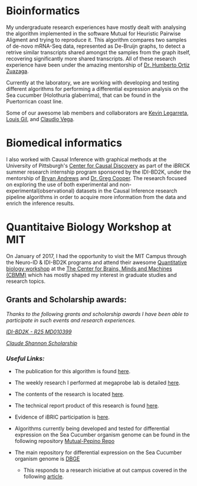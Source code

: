 # Bioinformatics

My undergraduate research experiences have mostly dealt with analysing the algorithm implemented in the software Mutual for Heuristic Pairwise Aligment and trying to reproduce it. This algorithm compares two samples of de-novo mRNA-Seq data, represented as De-Bruijn graphs, to detect a retrive similar transcripts shared amongst the samples from the graph itself, recovering significantly more shared transcripts. All of these research experience have been under the amazing mentorship of [Dr. Humberto Ortiz Zuazaga](http://ccom.uprrp.edu/~humberto/).

Currently at the laboratory, we are working with developing and testing different algorithms for performing a differential expression analysis on the Sea cucumber (Holothuria glaberrima), that can be found in the Puertorrican coast line.

Some of our awesome lab members and collaborators are [Kevin Legarreta](https://github.com/Kevinlega), [Louis Gil](https://github.com/LouisGil), and [Claudio Vega](https://github.com/cvega69).

# Biomedical informatics  

I also worked with Causal Inference with graphical methods at the University of Pittsburgh's [Center for Causal Discovery](https://www.ccd.pitt.edu/) as part of the iBRICK summer research internship program sponsored by the IDI-BD2K, under the mentorship of [Bryan Andrews](http://www.pitt.edu/~bja43/) and [Dr. Greg Cooper](http://www.ccd.pitt.edu/listings/gregory-cooper/). The research focused on exploring the use of both experimental and non-experimental(observational) datasets in the Causal Inference research pipeline algorithms in order to acquire more information from the data and enrich the inference results.

# Quantitaive Biology Workshop at MIT

On January of 2017, I had the opportunity to visit the MIT Campus through the Neuro-ID & IDI-BD2K programs and attend their awesome [Quantitative biology workshop](https://cbmm.mit.edu/diversity/january-workshop-introduction-computational-tools-used-neuroscience-research) at the [The Center for Brains, Minds and Machines (CBMM)](https://cbmm.mit.edu) which has mostly shaped my interest in graduate studies and research topics. 

## Grants and Scholarship awards:
_Thanks to the following grants and scholarship awards I have been able to participate in such events and research experiences._

[_IDI-BD2K - R25 MD010399_](https://idi-bd2k.hpcf.upr.edu/about/)

[_Claude Shannon Scholarship_](http://ccom.uprrp.edu/~sstem/)

### _Useful Links:_

+ The publication for this algorithm is found [here](http://www.rna-seqblog.com/mutual-heuristic-pairwise-alignment-of-de-bruijn-graphs-to-facilitate-simultaneous-transcript-discovery/).  

+ The weekly research I performed at megaprobe lab is detailed [here](https://github.com/Omig12/megaprobe-lab/blob/master/content/israel.md).

+ The contents of the research is located [here](https://github.com/Omig12/megaprobe-lab/tree/master/content/Mutual_Files).

+ The technical report product of this research is found [here](https://ccom.uprrp.edu/~humberto/megaprobe/images/israel-may-2016.pdf).

+ Evidence of iBRIC participation is [here](https://idi-bd2k.hpcf.upr.edu/2017/08/16/nuestros-estudiantes-en-internados-de-verano-2017-4/
).

+ Algorithms currently being developed and tested for differential expression on the Sea Cucumber organism genome can be found in the following repository [Mutual-Pepino Repo](https://github.com/Omig12/Mutual-pepino)

+ The main repository for differential expression on the Sea Cucumber organism genome is [DBGE](https://github.com/Omig12/DBGDE)
  + This responds to a research iniciative at out campus covered in the following [article](https://www.cienciapr.org/en/monthly-story/sea-cucumbers-and-regeneration).

